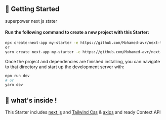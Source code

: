 
## 🚀 Getting Started
superpower next js stater 
#### Run the following command to create a new project with this Starter:
```bash
npx create-next-app my-starter -e https://github.com/Mohamed-avr/next-tailwind-context-axios-starter
or 
yarn create next-app my-starter -e https://github.com/Mohamed-avr/next-tailwind-context-axios-starter
```

Once the project and dependencies are finished installing, you can navigate to that directory and start up the development server with:
```bash
npm run dev
# or
yarn dev
```

## 🧐 what's inside ! 
This Starter includes [next js](https://nextjs.org) and [Tailwind Css](https://tailwindcss.com) & [axios](https://axios-http.com) and ready Context API
